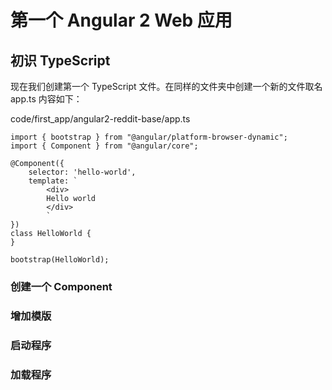 # 第一个 Angular 2 Web 应用
## 初识 TypeScript
现在我们创建第一个 TypeScript 文件。在同样的文件夹中创建一个新的文件取名 app.ts 内容如下：

code/first_app/angular2-reddit-base/app.ts

```
import { bootstrap } from "@angular/platform-browser-dynamic";
import { Component } from "@angular/core";

@Component({
	selector: 'hello-world',
	template: `
		<div>
		Hello world
		</div>
		`
})
class HelloWorld {
}

bootstrap(HelloWorld);
```

### 创建一个 Component
### 增加模版
### 启动程序
### 加载程序


